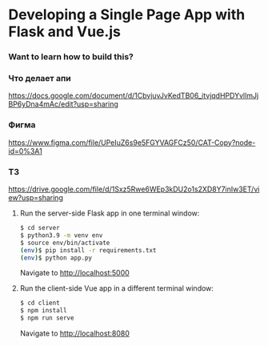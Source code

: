 # Developing a Single Page App with Flask and Vue.js

### Want to learn how to build this?

### Что делает апи
https://docs.google.com/document/d/1CbvjuvJvKedTB06_itvjqdHPDYvllmJjBP6yDna4mAc/edit?usp=sharing

### Фигма
https://www.figma.com/file/UPeIuZ6s9e5FGYVAGFCz50/CAT-Copy?node-id=0%3A1

### ТЗ
https://drive.google.com/file/d/1Sxz5Rwe6WEp3kDU2o1s2XD8Y7inIw3ET/view?usp=sharing

1. Run the server-side Flask app in one terminal window:

    ```sh
    $ cd server
    $ python3.9 -m venv env
    $ source env/bin/activate
    (env)$ pip install -r requirements.txt
    (env)$ python app.py
    ```

    Navigate to [http://localhost:5000](http://localhost:5000)

2. Run the client-side Vue app in a different terminal window:

    ```sh
    $ cd client
    $ npm install
    $ npm run serve
    ```

    Navigate to [http://localhost:8080](http://localhost:8080)

